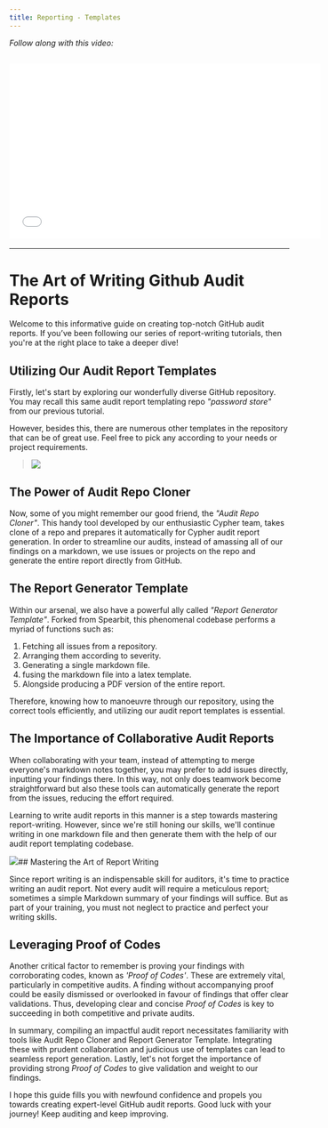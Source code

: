```yaml
---
title: Reporting - Templates
---
```


_Follow along with this video:_

## <iframe width="560" height="315" src="VIDEO_LINK" title="vimeo" frameborder="0" allow="accelerometer; autoplay; clipboard-write; encrypted-media; gyroscope; picture-in-picture; web-share" allowfullscreen></iframe>

---

# The Art of Writing Github Audit Reports

Welcome to this informative guide on creating top-notch GitHub audit reports. If you’ve been following our series of report-writing tutorials, then you're at the right place to take a deeper dive!

## Utilizing Our Audit Report Templates

Firstly, let's start by exploring our wonderfully diverse GitHub repository. You may recall this same audit report templating repo _"password store"_ from our previous tutorial.

However, besides this, there are numerous other templates in the repository that can be of great use. Feel free to pick any according to your needs or project requirements.

> ![](https://cdn.videotap.com/cAA0qGJ4X5O0Aj9Q0RNF-26.2.png)

## The Power of Audit Repo Cloner

Now, some of you might remember our good friend, the _"Audit Repo Cloner"_. This handy tool developed by our enthusiastic Cypher team, takes clone of a repo and prepares it automatically for Cypher audit report generation. In order to streamline our audits, instead of amassing all of our findings on a markdown, we use issues or projects on the repo and generate the entire report directly from GitHub.

## The Report Generator Template

Within our arsenal, we also have a powerful ally called _"Report Generator Template"_. Forked from Spearbit, this phenomenal codebase performs a myriad of functions such as:

1. Fetching all issues from a repository.
2. Arranging them according to severity.
3. Generating a single markdown file.
4. fusing the markdown file into a latex template.
5. Alongside producing a PDF version of the entire report.

Therefore, knowing how to manoeuvre through our repository, using the correct tools efficiently, and utilizing our audit report templates is essential.

## The Importance of Collaborative Audit Reports

When collaborating with your team, instead of attempting to merge everyone's markdown notes together, you may prefer to add issues directly, inputting your findings there. In this way, not only does teamwork become straightforward but also these tools can automatically generate the report from the issues, reducing the effort required.

Learning to write audit reports in this manner is a step towards mastering report-writing. However, since we're still honing our skills, we'll continue writing in one markdown file and then generate them with the help of our audit report templating codebase.

![](https://cdn.videotap.com/Qf7EAUCbvffD1C79xCLb-100.43.png)## Mastering the Art of Report Writing

Since report writing is an indispensable skill for auditors, it's time to practice writing an audit report. Not every audit will require a meticulous report; sometimes a simple Markdown summary of your findings will suffice. But as part of your training, you must not neglect to practice and perfect your writing skills.

## Leveraging Proof of Codes

Another critical factor to remember is proving your findings with corroborating codes, known as _'Proof of Codes'_. These are extremely vital, particularly in competitive audits. A finding without accompanying proof could be easily dismissed or overlooked in favour of findings that offer clear validations. Thus, developing clear and concise _Proof of Codes_ is key to succeeding in both competitive and private audits.

In summary, compiling an impactful audit report necessitates familiarity with tools like Audit Repo Cloner and Report Generator Template. Integrating these with prudent collaboration and judicious use of templates can lead to seamless report generation. Lastly, let's not forget the importance of providing strong _Proof of Codes_ to give validation and weight to our findings.

I hope this guide fills you with newfound confidence and propels you towards creating expert-level GitHub audit reports. Good luck with your journey! Keep auditing and keep improving.
